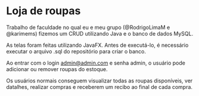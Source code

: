 # Loja de roupas

Trabalho de faculdade no qual eu e meu grupo (@RodrigoLimaM e @karimems) fizemos um CRUD utilizando Java e o banco de dados MySQL.

As telas foram feitas utilizando JavaFX. Antes de executá-lo, é necessário executar o arquivo .sql do repositório para criar o banco.

Ao entrar com o login admin@admin.com e senha admin, o usuário pode adicionar ou remover roupas do estoque.

Os usuários normais conseguem visualizar todas as roupas disponíveis, ver datalhes, realizar compras e receberem um recibo ao final de cada compra.
